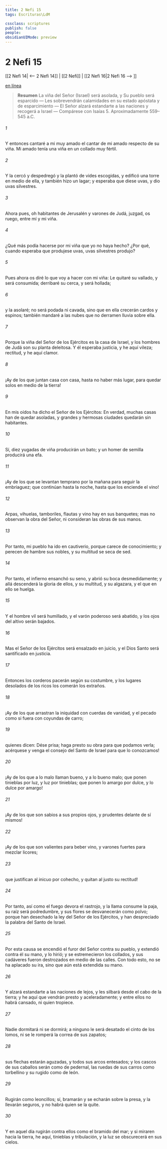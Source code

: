 ```yaml
---
title: 2 Nefi 15
tags: Escrituras\LdM

cssclass: scriptures
publish: false
people:
obsidianUIMode: preview
---
```


# 2 Nefi 15
[[2 Nefi 14| <-- 2 Nefi 14]] | [[2 Nefi]] | [[2 Nefi 16|2 Nefi 16 --> ]]

[en línea](https://churchofjesuschrist.org/study/scriptures/bofm/2-ne/15?lang=spa)

> __Resumen__
La viña del Señor (Israel) será asolada, y Su pueblo será esparcido — Les sobrevendrán calamidades en su estado apóstata y de esparcimiento — El Señor alzará estandarte a las naciones y recogerá a Israel — Compárese con Isaías 5. Aproximadamente 559–545 a.C.

###### 1 
Y entonces cantaré a mi muy amado el cantar de mi amado respecto de su viña. Mi amado tenía una viña en un collado muy fértil.

###### 2 
Y la cercó y despedregó y la plantó de vides escogidas, y edificó una torre en medio de ella, y también hizo un lagar; y esperaba que diese uvas, y dio uvas silvestres.

###### 3 
Ahora pues, oh habitantes de Jerusalén y varones de Judá, juzgad, os ruego, entre mí y mi viña.

###### 4 
¿Qué más podía hacerse por mi viña que yo no haya hecho? ¿Por qué, cuando esperaba que produjese uvas, uvas silvestres produjo?

###### 5 
Pues ahora os diré lo que voy a hacer con mi viña: Le quitaré su vallado, y será consumida; derribaré su cerca, y será hollada;

###### 6 
y la asolaré; no será podada ni cavada, sino que en ella crecerán cardos y espinos; también mandaré a las nubes que no derramen lluvia sobre ella.

###### 7 
Porque la viña del Señor de los Ejércitos es la casa de Israel, y los hombres de Judá son su planta deleitosa. Y él esperaba justicia, y he aquí vileza; rectitud, y he aquí clamor.

###### 8 
¡Ay de los que juntan casa con casa, hasta no haber más lugar, para quedar solos en medio de la tierra!

###### 9 
En mis oídos ha dicho el Señor de los Ejércitos: En verdad, muchas casas han de quedar asoladas, y grandes y hermosas ciudades quedarán sin habitantes.

###### 10 
Sí, diez yugadas de viña producirán un bato; y un homer de semilla producirá una efa.

###### 11 
¡Ay de los que se levantan temprano por la mañana para seguir la embriaguez; que continúan hasta la noche, hasta que los enciende el vino!

###### 12 
Arpas, vihuelas, tamboriles, flautas y vino hay en sus banquetes; mas no observan la obra del Señor, ni consideran las obras de sus manos.

###### 13 
Por tanto, mi pueblo ha ido en cautiverio, porque carece de conocimiento; y perecen de hambre sus nobles, y su multitud se seca de sed.

###### 14 
Por tanto, el infierno ensanchó su seno, y abrió su boca desmedidamente; y allá descenderá la gloria de ellos, y su multitud, y su algazara, y el que en ello se huelga.

###### 15 
Y el hombre vil será humillado, y el varón poderoso será abatido, y los ojos del altivo serán bajados.

###### 16 
Mas el Señor de los Ejércitos será ensalzado en juicio, y el Dios Santo será santificado en justicia.

###### 17 
Entonces los corderos pacerán según su costumbre, y los lugares desolados de los ricos los comerán los extraños.

###### 18 
¡Ay de los que arrastran la iniquidad con cuerdas de vanidad, y el pecado como si fuera con coyundas de carro;

###### 19 
quienes dicen: Dése prisa; haga presto su obra para que podamos verla; acérquese y venga el consejo del Santo de Israel para que lo conozcamos!

###### 20 
¡Ay de los que a lo malo llaman bueno, y a lo bueno malo; que ponen tinieblas por luz, y luz por tinieblas; que ponen lo amargo por dulce, y lo dulce por amargo!

###### 21 
¡Ay de los que son sabios a sus propios ojos, y prudentes delante de sí mismos!

###### 22 
¡Ay de los que son valientes para beber vino, y varones fuertes para mezclar licores;

###### 23 
que justifican al inicuo por cohecho, y quitan al justo su rectitud!

###### 24 
Por tanto, así como el fuego devora el rastrojo, y la llama consume la paja, su raíz será podredumbre, y sus flores se desvanecerán como polvo; porque han desechado la ley del Señor de los Ejércitos, y han despreciado la palabra del Santo de Israel.

###### 25 
Por esta causa se encendió el furor del Señor contra su pueblo, y extendió contra él su mano, y lo hirió; y se estremecieron los collados, y sus cadáveres fueron destrozados en medio de las calles. Con todo esto, no se ha aplacado su ira, sino que aún está extendida su mano.

###### 26 
Y alzará estandarte a las naciones de lejos, y les silbará desde el cabo de la tierra; y he aquí que vendrán presto y aceleradamente; y entre ellos no habrá cansado, ni quien tropiece.

###### 27 
Nadie dormitará ni se dormirá; a ninguno le será desatado el cinto de los lomos, ni se le romperá la correa de sus zapatos;

###### 28 
sus flechas estarán aguzadas, y todos sus arcos entesados; y los cascos de sus caballos serán como de pedernal, las ruedas de sus carros como torbellino y su rugido como de león.

###### 29 
Rugirán como leoncillos; sí, bramarán y se echarán sobre la presa, y la llevarán seguros, y no habrá quien se la quite.

###### 30 
Y en aquel día rugirán contra ellos como el bramido del mar; y si miraren hacia la tierra, he aquí, tinieblas y tribulación, y la luz se obscurecerá en sus cielos.

